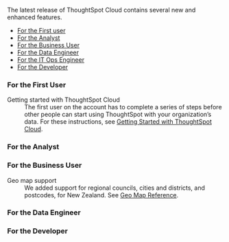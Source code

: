 The latest release of ThoughtSpot Cloud contains several new and enhanced features.

<ul>
<li><a href="{{ site.baseurl }}#october-cloud-2021-first">For the First user</a></li>
<li><a href="{{ site.baseurl }}#october-cloud-2021-analyst">For the Analyst</a></li>
<li><a href="{{ site.baseurl }}#october-cloud-2021-business-user">For the Business User</a></li>
<li><a href="{{ site.baseurl }}#october-cloud-2021-data-engineer">For the Data Engineer</a></li>
<li><a href="{{ site.baseurl }}#october-cloud-2021-it-ops-engineer">For the IT Ops Engineer</a></li>
<li><a href="{{ site.baseurl }}#october-cloud-2021-developer">For the Developer</a></li>
</ul>

<h3><a id="october-cloud-2021-first"></a>For the First User</h3>

<dl>
<dlentry id="getting-started">
<dt>Getting started with ThoughtSpot Cloud</dt>
<dd>The first user on the account has to complete a series of steps before other people can start using ThoughtSpot with your organization’s data. For these instructions, see <a href="{{ site.baseurl }}/admin/ts-cloud/ts-cloud-getting-started.html">Getting Started with ThoughtSpot Cloud</a>.
</dd>
</dlentry>
</dl>

<h3><a id="october-cloud-2021-analyst"></a>For the Analyst</h3>


<h3><a id="october-cloud-2021-business-user"></a>For the Business User</h3>

<dl>
<dlentry id="geomaps-new-zealand">
<dt>Geo map support</dt>
<dd>We added support for regional councils, cities and districts, and postcodes, for New Zealand. See <a href="{{ site.baseurl }}/reference/geomap-reference.html">Geo Map Reference</a>.</dd>
</dlentry>

</dl>

<h3><a id="october-cloud-2021-data-engineer"></a>For the Data Engineer</h3>

<h3><a id="october-cloud-2021-developer"></a>For the Developer</h3>
